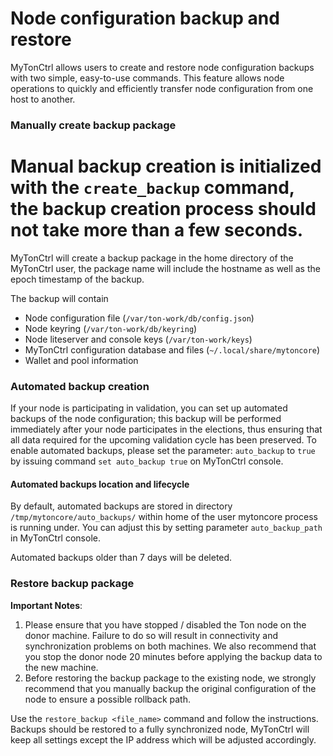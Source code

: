 # Node configuration backup and restore
MyTonCtrl allows users to create and restore node configuration backups with two simple, easy-to-use commands. This feature allows node operations to quickly and efficiently transfer node configuration from one host to another.

### Manually create backup package
# Manual backup creation is initialized with the `create_backup` command, the backup creation process should not take more than a few seconds. 

MyTonCtrl will create a backup package in the home directory of the MyTonCtrl user, the package name will include the hostname as well as the epoch timestamp of the backup.

The backup will contain
* Node configuration file (`/var/ton-work/db/config.json`)
* Node keyring (`/var/ton-work/db/keyring`)
* Node liteserver and console keys (`/var/ton-work/keys`)
* MyTonCtrl configuration database and files (`~/.local/share/mytoncore`)
* Wallet and pool information

### Automated backup creation
If your node is participating in validation, you can set up automated backups of the node configuration; this backup will be performed immediately after your node participates in the elections, thus ensuring that all data required for the upcoming validation cycle has been preserved.
To enable automated backups, please set the parameter: `auto_backup` to `true` by issuing command `set auto_backup true` on MyTonCtrl console.

#### Automated backups location and lifecycle
By default, automated backups are stored in directory `/tmp/mytoncore/auto_backups/` within home of the user mytoncore process is running under. You can adjust this by setting parameter `auto_backup_path` in MyTonCtrl console.

Automated backups older than 7 days will be deleted.

### Restore backup package
**Important Notes**: 
1) Please ensure that you have stopped / disabled the Ton node on the donor machine. Failure to do so will result in connectivity and synchronization problems on both machines. We also recommend that you stop the donor node 20 minutes before applying the backup data to the new machine.
2) Before restoring the backup package to the existing node, we strongly recommend that you manually backup the original configuration of the node to ensure a possible rollback path.

Use the `restore_backup <file_name>` command and follow the instructions.
Backups should be restored to a fully synchronized node, MyTonCtrl will keep all settings except the IP address which will be adjusted accordingly.
